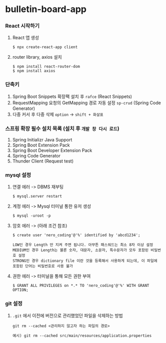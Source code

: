 # bulletin-board-app

### React 시작하기

1. React 앱 생성
    ```
    $ npx create-react-app client
    ```

2. router library, axios 설치
    ```
    $ npm install react-router-dom
    $ npm install axios
    ``` 

### 단축키
1. Spring Boot Snippets 확장팩 설치 후 `rafce` (React Snippets)
2. RequestMapping 요청의 GetMapping 경로 자동 설정 `sp-crud` (Spring Code Generator)
3. 다중 커서 후 다중 삭제 `option` -> `shift + 화살표`

### 스프링 확장 필수 설치 목록 (설치 후 `개발 창 다시 로드`)
1. Spring Initializr Java Support
2. Spring Boot Extension Pack
3. Spring Boot Developer Extension Pack
4. Spring Code Generator
5. Thunder Client (Request test)

### mysql 설정 

1. 연결 에러 -> DBMS 재부팅
    ```
    $ mysql.server restart 
    ```

2. 계정 에러 -> Mysql 터미널 통한 유저 생성
    ```
    $ mysql -uroot -p
    ```

3. 암호 에러 -> (아래 조건 참조)
    ```
    $ create user 'nero_coding'@'%' identified by 'abcd1234';
    ```
    ```
    LOW인 경우 Length 만 지켜 주면 됩니다. 아무튼 패스워드는 최소 8자 이상 설정
    MEDIUM인 경우 Length는 물론 숫자, 대문자, 소문자, 특수문자가 모두 포함된 비밀번호 설정
    STRONG인 경우 dictionary file 이란 것을 등록해서 사용하게 되는데, 이 파일에 포함된 단어는 비밀번호로 사용 불가
    ```

4. 권한 에러 -> 터미널을 통해 모든 권한 부여
    ```
    $ GRANT ALL PRIVILEGES on *.* TO 'nero_coding'@'%' WITH GRANT OPTION;
    ```

### git 설정 

1. `.git` 에서 이전에 버전으로 관리했었던 파일을 삭제하는 방법
    ```
    git rm --cached <관리하지 않고자 하는 파일의 경로>

    예시) git rm --cached src/main/resources/application.properties
    ```